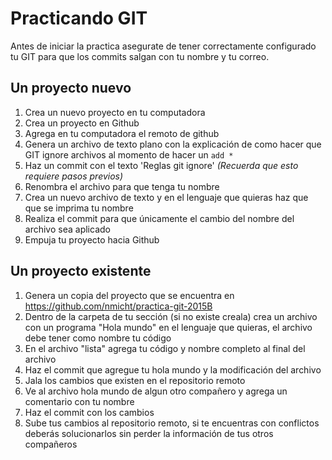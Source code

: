# Practicando GIT
Antes de iniciar la practica asegurate de tener correctamente configurado tu GIT para que los commits salgan con tu nombre y tu correo.

## Un proyecto nuevo

1. Crea un nuevo proyecto en tu computadora
1. Crea un proyecto en Github
1. Agrega en tu computadora el remoto de github
1. Genera un archivo de texto plano con la explicación de como hacer que GIT ignore archivos al momento de hacer un `add *`
1. Haz un commit con el texto 'Reglas git ignore' *(Recuerda que esto requiere pasos previos)*
2. Renombra el archivo para que tenga tu nombre
1. Crea un nuevo archivo de texto y en el lenguaje que quieras haz que que se imprima tu nombre
1. Realiza el commit para que únicamente el cambio del nombre del archivo sea aplicado
1. Empuja tu proyecto hacia Github

## Un proyecto existente

1. Genera un copia del proyecto que se encuentra en https://github.com/nmicht/practica-git-2015B
1. Dentro de la carpeta de tu sección (si no existe creala) crea un archivo con un programa "Hola mundo" en el lenguaje que quieras, el archivo debe tener como nombre tu código
1. En el archivo "lista" agrega tu código y nombre completo al final del archivo
1. Haz el commit que agregue tu hola mundo y la modificación del archivo
1. Jala los cambios que existen en el repositorio remoto
1. Ve al archivo hola mundo de algun otro compañero y agrega un comentario con tu nombre
1. Haz el commit con los cambios
2. Sube tus cambios al repositorio remoto, si te encuentras con conflictos deberás solucionarlos sin perder la información de tus otros compañeros
